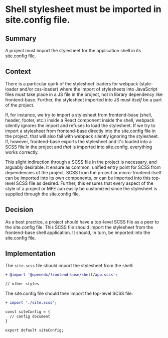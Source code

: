 # Shell stylesheet must be imported in site.config file.

## Summary

A project must import the stylesheet for the application shell in its site.config file.

## Context

There is a particular quirk of the stylesheet loaders for webpack (style-loader and/or css-loader) where the import of stylesheets into JavaScript files must take place in a JS file in the project, not in library dependency like frontend-base.  Further, the stylesheet imported into JS must _itself_ be a part of the project.

If, for instance, we try to import a stylesheet from frontend-base (shell, header, footer, etc.) inside a React component inside the shell, webpack silently ignores the import and refuses to load the stylesheet.  If we try to import a stylesheet from frontend-base directly into the site.config file in the project, that will also fail with webpack silently ignoring the stylesheet. If, however, frontend-base exports the stylesheet and it's loaded into a SCSS file in the project and _that_ is imported into site.config, everything works correctly.

This slight indirection through a SCSS file in the project is necessary, and arguably desirable.  It ensure as common, unified entry point for SCSS from dependencies of the project.  SCSS from the project or micro-frontend itself can be imported into its own components, or can be imported into this top-level SCSS file as desired.  Further, this ensures that every aspect of the style of a project or MFE can easily be customized since the stylesheet is supplied through the site.config file.

## Decision

As a best practice, a project should have a top-level SCSS file as a peer to the site.config file.  This SCSS file should import the stylesheet from the frontend-base shell application.  It should, in turn, be imported into the site.config file.

## Implementation

The `site.scss` file should import the stylesheet from the shell:

```diff
+ @import '@openedx/frontend-base/shell/app.scss';

// other styles
```

The site.config file should then import the top-level SCSS file:

```diff
+ import './site.scss';

const siteConfig = {
  // config document
}

export default siteConfig;
```
